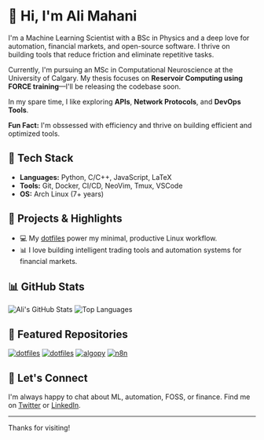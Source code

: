 # 👋 Hi, I'm Ali Mahani

I'm a Machine Learning Scientist with a BSc in Physics and a deep love for automation, financial markets, and open-source software. I thrive on building tools that reduce friction and eliminate repetitive tasks.

Currently, I'm pursuing an MSc in Computational Neuroscience at the University of Calgary. My thesis focuses on 
**Reservoir Computing using FORCE training**—I'll be releasing the codebase soon.

In my spare time, I like exploring **APIs**, **Network Protocols**, and **DevOps Tools**.

**Fun Fact:** I'm obssessed with efficiency and thrive on building efficient and optimized tools.

## 🧰 Tech Stack

- **Languages:** Python, C/C++, JavaScript, LaTeX  
- **Tools:** Git, Docker, CI/CD, NeoVim, Tmux, VSCode  
- **OS:** Arch Linux (7+ years)

## 🧠 Projects & Highlights

- 💻 My [dotfiles](https://github.com/themahani/dotfiles) power my minimal, productive Linux workflow.
- 📊 I love building intelligent trading tools and automation systems for financial markets.

## 📊 GitHub Stats

![Ali's GitHub Stats](https://github-readme-stats.vercel.app/api?username=themahani&show_icons=true&layout=compact&theme=tokyonight)
![Top Languages](https://github-readme-stats.vercel.app/api/top-langs/?username=themahani&layout=compact&theme=tokyonight)

## 📌 Featured Repositories

[![dotfiles](https://github-readme-stats.vercel.app/api/pin/?username=themahani&repo=ml-force&theme=transparent)](https://github.com/themahani/ml-force)
[![dotfiles](https://github-readme-stats.vercel.app/api/pin/?username=themahani&repo=dotfiles&theme=transparent)](https://github.com/themahani/dotfiles)
[![algopy](https://github-readme-stats.vercel.app/api/pin/?username=themahani&repo=algopy&theme=transparent)](https://github.com/themahani/algopy)
[![n8n](https://github-readme-stats.vercel.app/api/pin/?username=themahani&repo=n8n&theme=transparent)](https://github.com/themahani/n8n)

## 🤝 Let's Connect

I'm always happy to chat about ML, automation, FOSS, or finance.
Find me on [Twitter](https://twitter.com/themahani) or [LinkedIn](https://linkedin.com/in/ali-a-mahani).

---

Thanks for visiting!
